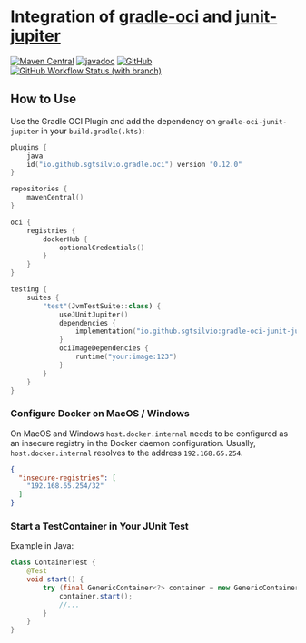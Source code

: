 # Integration of [gradle-oci](https://github.com/sgtsilvio/gradle-oci) and [junit-jupiter](https://github.com/junit-team/junit5/)

[![Maven Central](https://maven-badges.herokuapp.com/maven-central/io.github.sgtsilvio/gradle-oci-junit-jupiter/badge.svg?style=for-the-badge)](https://central.sonatype.com/artifact/io.github.sgtsilvio/gradle-oci-junit-jupiter)
[![javadoc](https://javadoc.io/badge2/io.github.sgtsilvio/gradle-oci-junit-jupiter/javadoc.svg?style=for-the-badge)](https://javadoc.io/doc/io.github.sgtsilvio/gradle-oci-junit-jupiter)
[![GitHub](https://img.shields.io/github/license/sgtsilvio/gradle-oci-junit-jupiter?color=brightgreen&style=for-the-badge)](LICENSE)
[![GitHub Workflow Status (with branch)](https://img.shields.io/github/actions/workflow/status/sgtsilvio/gradle-oci-junit-jupiter/check.yml?branch=main&style=for-the-badge)](https://github.com/SgtSilvio/gradle-oci-junit-jupiter/actions/workflows/check.yml?query=branch%3Amain)

## How to Use

Use the Gradle OCI Plugin and add the dependency on `gradle-oci-junit-jupiter` in your `build.gradle(.kts)`:

```kotlin
plugins {
    java
    id("io.github.sgtsilvio.gradle.oci") version "0.12.0"
}

repositories {
    mavenCentral()
}

oci {
    registries {
        dockerHub {
            optionalCredentials()
        }
    }
}

testing {
    suites {
        "test"(JvmTestSuite::class) {
            useJUnitJupiter()
            dependencies {
                implementation("io.github.sgtsilvio:gradle-oci-junit-jupiter:0.6.0")
            }
            ociImageDependencies {
                runtime("your:image:123")
            }
        }
    }
}
```

### Configure Docker on MacOS / Windows

On MacOS and Windows `host.docker.internal` needs to be configured as an insecure registry in the Docker daemon configuration.
Usually, `host.docker.internal` resolves to the address `192.168.65.254`.

```json
{
  "insecure-registries": [
    "192.168.65.254/32"
  ]
}
```

### Start a TestContainer in Your JUnit Test

Example in Java:

```java
class ContainerTest {
    @Test
    void start() {
        try (final GenericContainer<?> container = new GenericContainer<>(OciImages.getImageName("your/image:123"))) {
            container.start();
            //...
        }
    }
}
```
